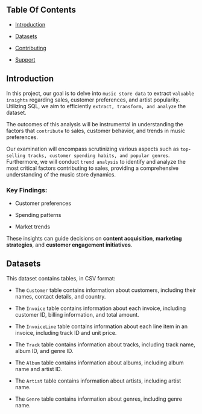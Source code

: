 ## Table Of Contents
  - [Introduction](#introduction)

  - [Datasets](#datasets)

  - [Contributing](#contributing)

  - [Support](#support)


## Introduction

In this project, our goal is to delve into `music store data` to extract `valuable insights` regarding sales, customer preferences, and artist popularity. Utilizing SQL, we aim to efficiently `extract, transform, and analyze` the dataset. 

The outcomes of this analysis will be instrumental in understanding the factors that `contribute` to sales, customer behavior, and trends in music preferences.

Our examination will encompass scrutinizing various aspects such as `top-selling tracks, customer spending habits, and popular genres`. Furthermore, we will conduct `trend analysis` to identify and analyze the most critical factors contributing to sales, providing a comprehensive understanding of the music store dynamics.

### Key Findings:

- Customer preferences

- Spending patterns

- Market trends

These insights can guide decisions on **content acquisition**, **marketing strategies**, and **customer engagement initiatives**.

## Datasets

This dataset contains tables, in CSV format:

- The `Customer` table contains information about customers, including their names, contact details, and country.

- The `Invoice` table contains information about each invoice, including customer ID, billing information, and total amount.

- The `InvoiceLine` table contains information about each line item in an invoice, including track ID and unit price.

- The `Track` table contains information about tracks, including track name, album ID, and genre ID.

- The `Album` table contains information about albums, including album name and artist ID.

- The `Artist` table contains information about artists, including artist name.

- The `Genre` table contains information about genres, including genre name.
